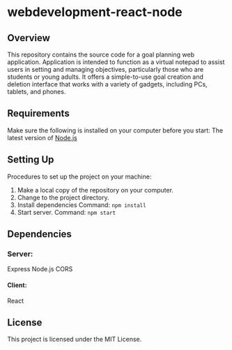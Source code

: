 # webdevelopment-react-node

## Overview
This repository contains the source code for a goal planning web application. 
Application is intended to function as a virtual notepad to assist users in setting and managing objectives, 
particularly those who are students or young adults. It offers a simple-to-use goal creation and deletion interface 
that works with a variety of gadgets, including PCs, tablets, and phones.

## Requirements
Make sure the following is installed on your computer before you start:
The latest version of [Node.js](https://nodejs.org/)

## Setting Up
Procedures to set up the project on your machine:
1. Make a local copy of the repository on your computer.
2. Change to the project directory.
3. Install dependencies
   Command:
   ``` npm install ```
4. Start server.
   Command:
   ``` npm start ```

## Dependencies
### Server:
Express
Node.js
CORS
#### Client:
React

## License
This project is licensed under the MIT License.
